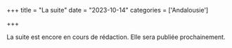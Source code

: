 +++
title = "La suite"
date = "2023-10-14"
categories = ['Andalousie']

+++

La suite est encore en cours de rédaction. Elle sera publiée prochainement.